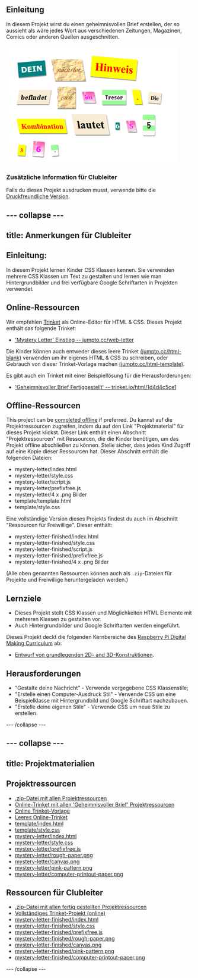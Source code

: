 ## Einleitung

In diesem Projekt wirst du einen geheimnisvollen Brief erstellen, der so aussieht als wäre jedes Wort aus verschiedenen Zeitungen, Magazinen, Comics oder anderen Quellen ausgeschnitten.

![Screenshot](images/letter-final.png)

### Zusätzliche Information für Clubleiter

Falls du dieses Projekt ausdrucken musst, verwende bitte die [Druckfreundliche Version](https://projects.raspberrypi.org/en/projects/mystery-letter/print).

## \--- collapse \---

## title: Anmerkungen für Clubleiter

## Einleitung:

In diesem Projekt lernen Kinder CSS Klassen kennen. Sie verwenden mehrere CSS Klassen um Text zu gestalten und lernen wie man Hintergrundbilder und frei verfügbare Google Schriftarten in Projekten verwendet.

## Online-Ressourcen

Wir empfehlen [Trinket](https://trinket.io/) als Online-Editor für HTML & CSS. Dieses Projekt enthält das folgende Trinket:

* ['Mystery Letter' Einstieg -- jumpto.cc/web-letter](http://jumpto.cc/web-letter)

Die Kinder können auch entweder dieses leere Trinket [(jumpto.cc/html-blank)](http://jumpto.cc/html-blank) verwenden um ihr eigenes HTML & CSS zu schreiben, oder Gebrauch von dieser Trinket-Vorlage machen [(jumpto.cc/html-template)](http://jumpto.cc/html-template).

Es gibt auch ein Trinket mit einer Beispiellösung für die Herausforderungen:

* ['Geheimnisvoller Brief Fertiggestellt' -- trinket.io/html/1d4d4c5ce1](https://trinket.io/html/1d4d4c5ce1)

## Offline-Ressourcen

This project can be [completed offline](https://rpf.io/html-offline) if preferred. Du kannst auf die Projektressourcen zugreifen, indem du auf den Link "Projektmaterial" für dieses Projekt klickst. Dieser Link enthält einen Abschnitt "Projektressourcen" mit Ressourcen, die die Kinder benötigen, um das Projekt offline abschließen zu können. Stelle sicher, dass jedes Kind Zugriff auf eine Kopie dieser Ressourcen hat. Dieser Abschnitt enthält die folgenden Dateien:

* mystery-letter/index.html
* mystery-letter/style.css
* mystery-letter/script.js
* mystery-letter/prefixfree.js
* mystery-letter/4 x .png Bilder
* template/template.html
* template/style.css

Eine vollständige Version dieses Projekts findest du auch im Abschnitt "Ressourcen für Freiwillige". Dieser enthält:

* mystery-letter-finished/index.html
* mystery-letter-finished/style.css
* mystery-letter-finished/script.js
* mystery-letter-finished/prefixfree.js
* mystery-letter-finished/4 x .png Bilder

(Alle oben genannten Ressourcen können auch als `.zip`-Dateien für Projekte und Freiwillige heruntergeladen werden.)

## Lernziele

* Dieses Projekt stellt CSS Klassen und Möglichkeiten HTML Elemente mit mehreren Klassen zu gestalten vor.
* Auch Hintergrundbilder und Google Schriftarten werden eingeführt. 

Dieses Projekt deckt die folgenden Kernbereiche des [Raspberry Pi Digital Making Curriculum](http://rpf.io/curriculum) ab:

* [Entwurf von grundlegenden 2D- and 3D-Konstruktionen](https://www.raspberrypi.org/curriculum/design/creator).

## Herausforderungen

* “Gestalte deine Nachricht” - Verwende vorgegebene CSS Klassenstile;
* "Erstelle einen Computer-Ausdruck Stil" - Verwende CSS um eine Beispielklasse mit Hintergrundbild und Google Schriftart nachzubauen. 
* "Erstelle deine eigenen Stile" - Verwende CSS um neue Stile zu erstellen.

\--- /collapse \---

## \--- collapse \---

## title: Projektmaterialien

## Projektressourcen

* [.zip-Datei mit allen Projektressourcen](https://rpf.io/p/en/mystery-letter-go)
* [Online-Trinket mit allen 'Geheimnisvoller Brief' Projektressourcen](http://jumpto.cc/web-letter)
* [Online Trinket-Vorlage](http://jumpto.cc/trinket-template)
* [Leeres Online-Trinket](http://jumpto.cc/trinket-blank)
* [template/index.html](resources/template-index.html)
* [template/style.css](resources/template-style.css)
* [mystery-letter/index.html](resources/mystery-letter-index.html)
* [mystery-letter/style.css](resources/mystery-letter-style.css)
* [mystery-letter/prefixfree.js](resources/mystery-letter-prefixfree.js)
* [mystery-letter/rough-paper.png](resources/mystery-letter-rough-paper.png)
* [mystery-letter/canvas.png](resources/mystery-letter-canvas.png)
* [mystery-letter/pink-pattern.png](resources/mystery-letter-pink-pattern.png)
* [mystery-letter/computer-printout-paper.png](resources/mystery-letter-computer-printout-paper.png)

## Ressourcen für Clubleiter

* [.zip-Datei mit allen fertig gestellten Projektressourcen](https://rpf.io/p/en/mystery-letter-go)
* [Vollständiges Trinket-Projekt (online)](https://trinket.io/html/1d4d4c5ce1)
* [mystery-letter-finished/index.html](resources/mystery-letter-finished-index.html)
* [mystery-letter-finished/style.css](resources/mystery-letter-finished-style.css)
* [mystery-letter-finished/prefixfree.js](resources/mystery-letter-finished-prefixfree.js)
* [mystery-letter-finished/rough-paper.png](resources/mystery-letter-finished-rough-paper.png)
* [mystery-letter-finished/canvas.png](resources/mystery-letter-finished-canvas.png)
* [mystery-letter-finished/pink-pattern.png](resources/mystery-letter-finished-pink-pattern.png)
* [mystery-letter-finished/computer-printout-paper.png](resources/mystery-letter-finished-computer-printout-paper.png)

\--- /collapse \---